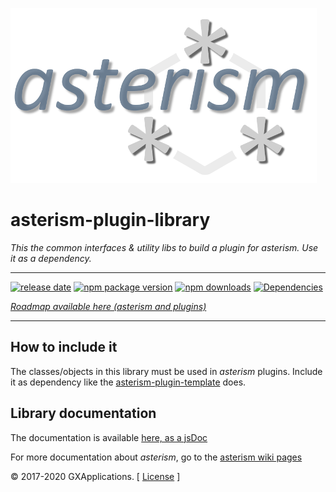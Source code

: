 ![asterism-logo](https://raw.githubusercontent.com/gxapplications/asterism/master/doc/asterism-text.png)

# asterism-plugin-library

_This the common interfaces & utility libs to build a plugin for asterism. Use it as a dependency._

---

[![release date](https://img.shields.io/github/release-date/gxapplications/asterism-plugin-library.svg)](https://github.com/gxapplications/asterism-plugin-library/releases)
[![npm package version](https://badge.fury.io/js/asterism-plugin-library.svg?logo=npm)](https://www.npmjs.com/package/asterism-plugin-library)
[![npm downloads](https://img.shields.io/npm/dt/asterism-plugin-library.svg?logo=npm&label=npm%20downloads)](https://www.npmjs.com/package/asterism-plugin-library)
[![Dependencies](https://david-dm.org/gxapplications/asterism-plugin-library/status.svg?logo=dependabot)](https://david-dm.org/gxapplications/asterism-plugin-library)

_[Roadmap available here (asterism and plugins)](https://github.com/gxapplications/asterism/milestones?direction=asc&sort=due_date&state=open)_

---

## How to include it

The classes/objects in this library must be used in _asterism_ plugins. Include it as dependency
like the [asterism-plugin-template](https://github.com/gxapplications/asterism-plugin-template) does.


## Library documentation

The documentation is available [here, as a jsDoc](https://gxapplications.github.io/asterism-plugin-library/asterism-plugin-library/2.0.0/index.html)

For more documentation about _asterism_, go to the [asterism wiki pages](https://github.com/gxapplications/asterism/wiki/Developer-documentation)


:copyright: 2017-2020 GXApplications. [ [License](https://github.com/gxapplications/asterism-plugin-library/blob/master/LICENSE.md) ]
